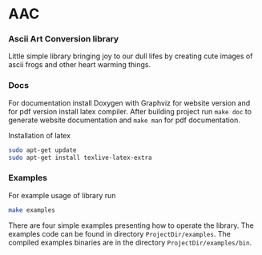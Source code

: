 # AAC
### Ascii Art Conversion library
Little simple library bringing joy to our dull lifes by creating cute images of ascii frogs and other heart warming things.

### Docs
For documentation install Doxygen with Graphviz for website version and for pdf version install latex compiler. After building project run ```make doc``` to generate website documentation and ```make man``` for pdf documentation.

Installation of latex

```bash
sudo apt-get update
sudo apt-get install texlive-latex-extra
```

### Examples

For example usage of library run 
```bash 
make examples
```
There are four simple examples presenting how to operate the library. The examples code can be found in directory ```ProjectDir/examples```. The compiled examples binaries are in the directory ```ProjectDir/examples/bin```.
